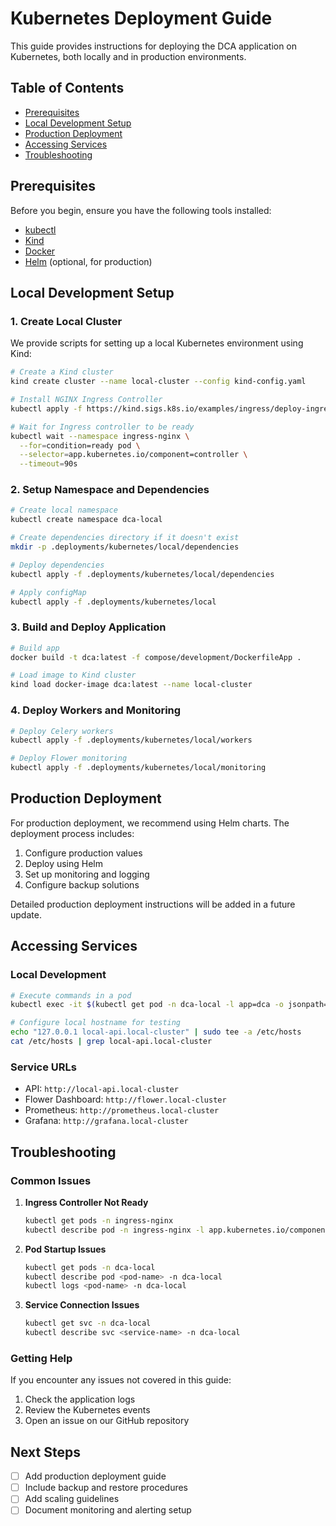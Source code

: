 # Kubernetes Deployment Guide

This guide provides instructions for deploying the DCA application on Kubernetes, both locally and in production environments.

## Table of Contents
- [Prerequisites](#prerequisites)
- [Local Development Setup](#local-development-setup)
- [Production Deployment](#production-deployment)
- [Accessing Services](#accessing-services)
- [Troubleshooting](#troubleshooting)

## Prerequisites

Before you begin, ensure you have the following tools installed:
- [kubectl](https://kubernetes.io/docs/tasks/tools/install-kubectl/)
- [Kind](https://kind.sigs.k8s.io/docs/user/quick-start/)
- [Docker](https://docs.docker.com/get-docker/)
- [Helm](https://helm.sh/docs/intro/install/) (optional, for production)

## Local Development Setup

### 1. Create Local Cluster

We provide scripts for setting up a local Kubernetes environment using Kind:

```bash
# Create a Kind cluster
kind create cluster --name local-cluster --config kind-config.yaml

# Install NGINX Ingress Controller
kubectl apply -f https://kind.sigs.k8s.io/examples/ingress/deploy-ingress-nginx.yaml

# Wait for Ingress controller to be ready
kubectl wait --namespace ingress-nginx \
  --for=condition=ready pod \
  --selector=app.kubernetes.io/component=controller \
  --timeout=90s
```

### 2. Setup Namespace and Dependencies

```bash
# Create local namespace
kubectl create namespace dca-local

# Create dependencies directory if it doesn't exist
mkdir -p .deployments/kubernetes/local/dependencies

# Deploy dependencies
kubectl apply -f .deployments/kubernetes/local/dependencies

# Apply configMap
kubectl apply -f .deployments/kubernetes/local
```

### 3. Build and Deploy Application

```bash
# Build app
docker build -t dca:latest -f compose/development/DockerfileApp .

# Load image to Kind cluster
kind load docker-image dca:latest --name local-cluster
```

### 4. Deploy Workers and Monitoring

```bash
# Deploy Celery workers
kubectl apply -f .deployments/kubernetes/local/workers

# Deploy Flower monitoring
kubectl apply -f .deployments/kubernetes/local/monitoring
```

## Production Deployment

For production deployment, we recommend using Helm charts. The deployment process includes:

1. Configure production values
2. Deploy using Helm
3. Set up monitoring and logging
4. Configure backup solutions

Detailed production deployment instructions will be added in a future update.

## Accessing Services

### Local Development

```bash
# Execute commands in a pod
kubectl exec -it $(kubectl get pod -n dca-local -l app=dca -o jsonpath='{.items[0].metadata.name}') -n dca-local -- bash

# Configure local hostname for testing
echo "127.0.0.1 local-api.local-cluster" | sudo tee -a /etc/hosts
cat /etc/hosts | grep local-api.local-cluster
```

### Service URLs

- API: `http://local-api.local-cluster`
- Flower Dashboard: `http://flower.local-cluster`
- Prometheus: `http://prometheus.local-cluster`
- Grafana: `http://grafana.local-cluster`

## Troubleshooting

### Common Issues

1. **Ingress Controller Not Ready**
   ```bash
   kubectl get pods -n ingress-nginx
   kubectl describe pod -n ingress-nginx -l app.kubernetes.io/component=controller
   ```

2. **Pod Startup Issues**
   ```bash
   kubectl get pods -n dca-local
   kubectl describe pod <pod-name> -n dca-local
   kubectl logs <pod-name> -n dca-local
   ```

3. **Service Connection Issues**
   ```bash
   kubectl get svc -n dca-local
   kubectl describe svc <service-name> -n dca-local
   ```

### Getting Help

If you encounter any issues not covered in this guide:
1. Check the application logs
2. Review the Kubernetes events
3. Open an issue on our GitHub repository

## Next Steps

- [ ] Add production deployment guide
- [ ] Include backup and restore procedures
- [ ] Add scaling guidelines
- [ ] Document monitoring and alerting setup
